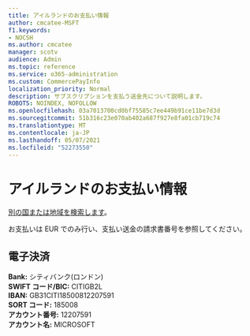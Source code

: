 ```yaml
---
title: アイルランドのお支払い情報
author: cmcatee-MSFT
f1.keywords:
- NOCSH
ms.author: cmcatee
manager: scotv
audience: Admin
ms.topic: reference
ms.service: o365-administration
ms.custom: CommercePayInfo
localization_priority: Normal
description: サブスクリプションを支払う送金先について説明します。
ROBOTS: NOINDEX, NOFOLLOW
ms.openlocfilehash: 03a7013700cd0bf75585c7ee449b91ce11be7d3d
ms.sourcegitcommit: 51b316c23e070ab402a687f927e8fa01cb719c74
ms.translationtype: MT
ms.contentlocale: ja-JP
ms.lasthandoff: 05/07/2021
ms.locfileid: "52273550"
---
```

# <a name="payment-information-for-ireland"></a>アイルランドのお支払い情報

[別の国または地域を検索します](../billing-and-payments/pay-for-your-subscription.md)。

お支払いは EUR でのみ行い、支払い送金の請求書番号を参照してください。

## <a name="electronic-funds-transfer"></a>電子決済

**Bank:** シティバンク(ロンドン)    
**SWIFT コード/BIC:** CITIGB2L   
**IBAN:** GB31CITI18500812207591  
**SORT コード:** 185008  
**アカウント番号:** 12207591  
**アカウント名:** MICROSOFT